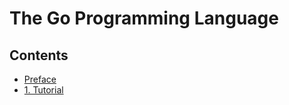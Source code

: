 # The Go Programming Language

## Contents

* [Preface](00_Preface.md)
* [1. Tutorial](01_Tutorial.md)
